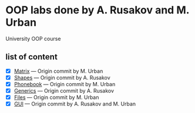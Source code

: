 # OOP labs done by A. Rusakov and M. Urban
 University OOP course
 
## list of content
- [x] [Matrix](https://github.com/Bumblbeer/OOP/tree/main/src/main/kotlin/ru/etu/oop/lab1) — Origin commit by M. Urban
- [x] [Shapes](https://github.com/Bumblbeer/OOP/tree/main/src/main/kotlin/ru/etu/oop/lab2) — Origin commit by A. Rusakov
- [x] [Phonebook](https://github.com/Bumblbeer/OOP/tree/main/src/main/kotlin/ru/etu/oop/lab3) — Origin commit by M. Urban
- [x] [Generics](https://github.com/Bumblbeer/OOP/tree/main/src/main/kotlin/ru/etu/oop/lab4) — Origin commit by A. Rusakov
- [x] [Files](https://github.com/Bumblbeer/OOP/tree/main/src/main/kotlin/ru/etu/oop/lab5) — Origin commit by M. Urban
- [x] [GUI](https://github.com/Bumblbeer/OOP/tree/main/src/main/kotlin/ru/etu/oop/lab6) — Origin commit by A. Rusakov and M. Urban
